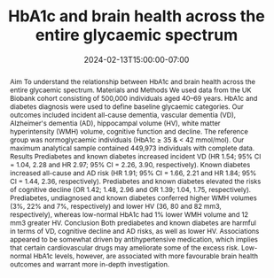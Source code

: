 ---
# Documentation: https://wowchemy.com/docs/managing-content/

title: "HbA1c and brain health across the entire glycaemic spectrum"
event: EMIL Spring'24 Seminars
event_url:
location: Health Futures Center, ASU
address:
  street:
  city:
  region:
  postcode:
  country:
summary:  This presentation aims understanding the relationship between HbA1c and brain health across the entire glycaemic spectrum.
abstract: "Aim
To understand the relationship between HbA1c and brain health across the entire glycaemic spectrum.

Materials and Methods
We used data from the UK Biobank cohort consisting of 500,000 individuals aged 40–69 years. HbA1c and diabetes diagnosis were used to define baseline glycaemic categories. Our outcomes included incident all-cause dementia, vascular dementia (VD), Alzheimer's dementia (AD), hippocampal volume (HV), white matter hyperintensity (WMH) volume, cognitive function and decline. The reference group was normoglycaemic individuals (HbA1c ≥ 35 & < 42 mmol/mol). Our maximum analytical sample contained 449,973 individuals with complete data.

Results
Prediabetes and known diabetes increased incident VD (HR 1.54; 95% CI = 1.04, 2.28 and HR 2.97; 95% CI = 2.26, 3.90, respectively). Known diabetes increased all-cause and AD risk (HR 1.91; 95% CI = 1.66, 2.21 and HR 1.84; 95% CI = 1.44, 2.36, respectively). Prediabetes and known diabetes elevated the risks of cognitive decline (OR 1.42; 1.48, 2.96 and OR 1.39; 1.04, 1.75, respectively). Prediabetes, undiagnosed and known diabetes conferred higher WMH volumes (3%, 22% and 7%, respectively) and lower HV (36, 80 and 82 mm3, respectively), whereas low-normal HbA1c had 1% lower WMH volume and 12 mm3 greater HV.

Conclusion
Both prediabetes and known diabetes are harmful in terms of VD, cognitive decline and AD risks, as well as lower HV. Associations appeared to be somewhat driven by antihypertensive medication, which implies that certain cardiovascular drugs may ameliorate some of the excess risk. Low-normal HbA1c levels, however, are associated with more favourable brain health outcomes and warrant more in-depth investigation."

# Talk start and end times.
#   End time can optionally be hidden by prefixing the line with `#`.
date: 2024-02-13T15:00:00-07:00
date_end: 2024-02-13T15:40:00-07:00
all_day: false

# Schedule page publish date (NOT event date).
publishDate: 2024-02-13T18:50:20-07:00

authors: [pegah-khorasani]
tags: []

# Is this a featured event? (true/false)
featured: false

# Featured image
# To use, add an image named `featured.jpg/png` to your page's folder. 
# Focal points: Smart, Center, TopLeft, Top, TopRight, Left, Right, BottomLeft, Bottom, BottomRight.
image:
  caption: ""
  focal_point: ""
  preview_only: false

# Custom links (optional).
#   Uncomment and edit lines below to show custom links.
# links:
# - name: Follow
#   url: https://twitter.com
#   icon_pack: fab
#   icon: twitter

# Optional filename of your slides within your event's folder or a URL.
url_slides: slides.pptx

url_code:
url_pdf: "https://dom-pubs.onlinelibrary.wiley.com/doi/full/10.1111/dom.14321"
url_video:

# Markdown Slides (optional).
#   Associate this event with Markdown slides.
#   Simply enter your slide deck's filename without extension.
#   E.g. `slides = "example-slides"` references `content/slides/example-slides.md`.
#   Otherwise, set `slides = ""`.
slides: ""

# Projects (optional).
#   Associate this post with one or more of your projects.
#   Simply enter your project's folder or file name without extension.
#   E.g. `projects = ["internal-project"]` references `content/project/deep-learning/index.md`.
#   Otherwise, set `projects = []`.
projects: []
---